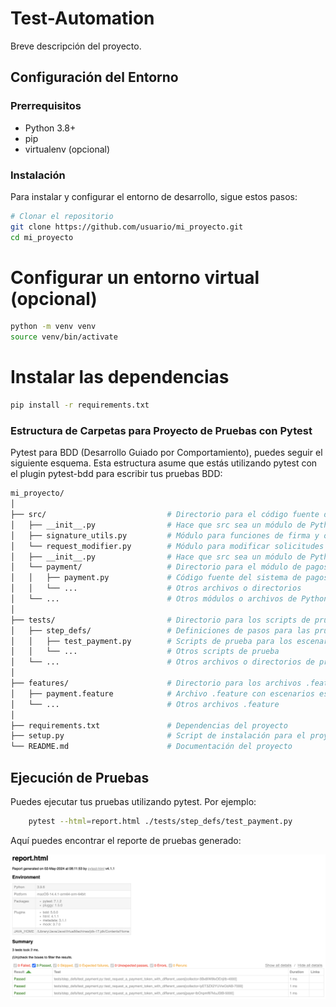 # Test-Automation

Breve descripción del proyecto.

## Configuración del Entorno

### Prerrequisitos

- Python 3.8+
- pip
- virtualenv (opcional)

### Instalación

Para instalar y configurar el entorno de desarrollo, sigue estos pasos:

```bash
# Clonar el repositorio
git clone https://github.com/usuario/mi_proyecto.git
cd mi_proyecto
```
# Configurar un entorno virtual (opcional)
```bash
python -m venv venv
source venv/bin/activate
```

# Instalar las dependencias
```bash
pip install -r requirements.txt
```


### Estructura de Carpetas para Proyecto de Pruebas con Pytest
Pytest para BDD (Desarrollo Guiado por Comportamiento), puedes seguir el siguiente esquema. Esta estructura asume que estás utilizando pytest con el plugin pytest-bdd para escribir tus pruebas BDD:
```bash
mi_proyecto/
│
├── src/                           # Directorio para el código fuente del proyecto
│   ├── __init__.py                # Hace que src sea un módulo de Python
│   ├── signature_utils.py         # Módulo para funciones de firma y ordenación
│   └── request_modifier.py        # Módulo para modificar solicitudes HTTP
│   ├── __init__.py                # Hace que src sea un módulo de Python
│   └── payment/                   # Directorio para el módulo de pagos
│   │   ├── payment.py             # Código fuente del sistema de pagos
│   │   └── ...                    # Otros archivos o directorios
│   └── ...                        # Otros módulos o archivos de Python
│
├── tests/                         # Directorio para los scripts de prueba de pytest
│   ├── step_defs/                 # Definiciones de pasos para las pruebas BDD
│   │   ├── test_payment.py        # Scripts de prueba para los escenarios de payment.feature
│   │   └── ...                    # Otros scripts de prueba
│   └── ...                        # Otros archivos o directorios de prueba
│
├── features/                      # Directorio para los archivos .feature de Payment
│   ├── payment.feature            # Archivo .feature con escenarios escritos en Payment para pagos
│   └── ...                        # Otros archivos .feature
│
├── requirements.txt               # Dependencias del proyecto
├── setup.py                       # Script de instalación para el proyecto
└── README.md                      # Documentación del proyecto

```
## Ejecución de Pruebas

Puedes ejecutar tus pruebas utilizando pytest. Por ejemplo:

```bash
    pytest --html=report.html ./tests/step_defs/test_payment.py
```

Aquí puedes encontrar el reporte de pruebas generado:

![Reporte de Pruebas](./images/reporte.png)
